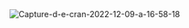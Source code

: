 <img src="https://i.ibb.co/rkyVJJk/Capture-d-e-cran-2022-12-09-a-16-58-18.png" alt="Capture-d-e-cran-2022-12-09-a-16-58-18" border="0">




